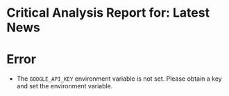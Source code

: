 # Critical Analysis Report for: Latest News 
# Error
- The `GOOGLE_API_KEY` environment variable is not set. Please obtain a key and set the environment variable.